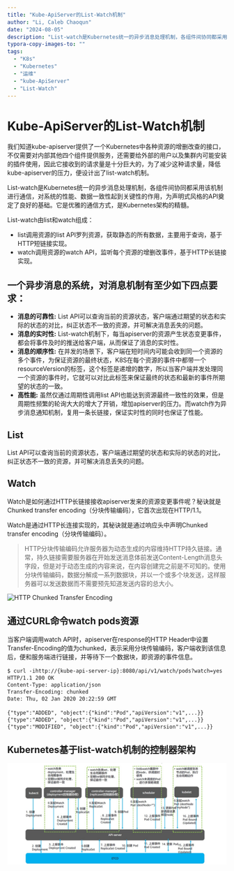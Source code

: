```yaml
---
title: "Kube-ApiServer的List-Watch机制"
author: "Li, Caleb Chaoqun"
date: "2024-08-05"
description: "List-watch是Kubernetes统一的异步消息处理机制，各组件间协同都采用该机制进行通信，对系统的性能、数据一致性起到关键性的作用，为声明式风格的API奠定了良好的基础。它是优雅的通信方式，是Kubernetes架构的精髓。"
typora-copy-images-to: ""
tags:
  - "K8s"
  - "Kubernetes"
  - "运维"
  - "kube-ApiServer"
  - "List-Watch"
---
```


# Kube-ApiServer的List-Watch机制

我们知道kube-apiserver提供了一个Kubernetes中各种资源的增删改查的接口，不仅需要对内部其他四个组件提供服务，还需要给外部的用户以及集群内可能安装的插件使用，因此它接收到的请求量是十分巨大的，为了减少这种请求量，降低kube-apiserver的压力，便设计出了list-watch机制。

List-watch是Kubernetes统一的异步消息处理机制，各组件间协同都采用该机制进行通信，对系统的性能、数据一致性起到关键性的作用，为声明式风格的API奠定了良好的基础。它是优雅的通信方式，是Kubernetes架构的精髓。

List-watch由list和watch组成：
- list调用资源的list API罗列资源，获取静态的所有数据，主要用于查询，基于HTTP短链接实现。
- watch调用资源的watch API，监听每个资源的增删改事件，基于HTTP长链接实现。

## 一个异步消息的系统，对消息机制有至少如下四点要求：
- **消息的可靠性:** List API可以查询当前的资源状态，客户端通过期望的状态和实际的状态的对比，纠正状态不一致的资源，并可解决消息丢失的问题。
- **消息的实时性:** List-watch机制下，每当apiserver的资源产生状态变更事件，都会将事件及时的推送给客户端，从而保证了消息的实时性。
- **消息的顺序性:** 在并发的场景下，客户端在短时间内可能会收到同一个资源的多个事件，为保证资源的最终状态，K8S在每个资源的事件中都带一个resourceVersion的标签，这个标签是递增的数字，所以当客户端并发处理同一个资源的事件时，它就可以对比此标签来保证最终的状态和最新的事件所期望的状态的一致。
- **高性能:** 虽然仅通过周期性调用list API也能达到资源最终一致性的效果，但是周期性频繁的轮询大大的增大了开销，增加apiserver的压力。而watch作为异步消息通知机制，复用一条长链接，保证实时性的同时也保证了性能。


## List

List API可以查询当前的资源状态，客户端通过期望的状态和实际的状态的对比，纠正状态不一致的资源，并可解决消息丢失的问题。

## Watch

Watch是如何通过HTTP长链接接收apiserver发来的资源变更事件呢？秘诀就是Chunked transfer encoding（分块传输编码），它首次出现在HTTP/1.1。

Watch是通过HTTP长连接实现的，其秘诀就是通过响应头中声明Chunked transfer encoding（分块传输编码）。

> HTTP分块传输编码允许服务器为动态生成的内容维持HTTP持久链接。通常，持久链接需要服务器在开始发送消息体前发送Content-Length消息头字段，但是对于动态生成的内容来说，在内容创建完之前是不可知的。使用分块传输编码，数据分解成一系列数据块，并以一个或多个块发送，这样服务器可以发送数据而不需要预先知道发送内容的总大小。

![HTTP Chunked Transfer Encoding](HTTP-Chunked.jpg)


## 通过CURL命令watch pods资源
当客户端调用watch API时，apiserver在response的HTTP Header中设置Transfer-Encoding的值为chunked，表示采用分块传输编码，客户端收到该信息后，便和服务端进行链接，并等待下一个数据块，即资源的事件信息。 

```
$ curl -ihttp://{kube-api-server-ip}:8080/api/v1/watch/pods?watch=yes
HTTP/1.1 200 OK
Content-Type: application/json
Transfer-Encoding: chunked
Date: Thu, 02 Jan 2020 20:22:59 GMT

{"type":"ADDED", "object":{"kind":"Pod","apiVersion":"v1",...}}
{"type":"ADDED", "object":{"kind":"Pod","apiVersion":"v1",...}}
{"type":"MODIFIED", "object":{"kind":"Pod","apiVersion":"v1",...}}
```

## Kubernetes基于list-watch机制的控制器架构
![Kubernetes基于list-watch机制的控制器架构](Kubernetes基于list-watch机制的控制器架构.jpg)